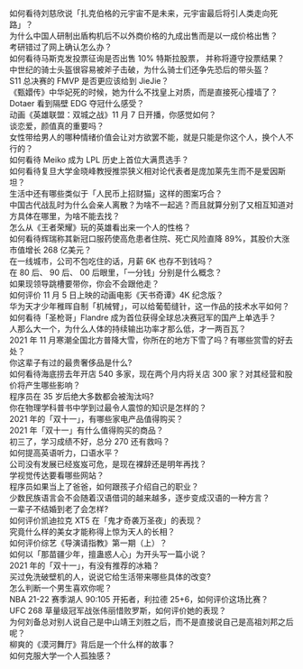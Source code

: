 如何看待刘慈欣说「扎克伯格的元宇宙不是未来，元宇宙最后将引人类走向死路」？  
为什么中国人研制出盾构机后不以外商价格的九成出售而是以一成价格出售？  
考研错过了网上确认怎么办？  
如何看待马斯克发投票征询是否出售 10% 特斯拉股票， 并称将遵守投票结果？  
中世纪的骑士头盔很容易被斧子击破，为什么骑士们还争先恐后的带头盔？  
S11 总决赛的 FMVP 是否更应该给到 JieJie？  
《甄嬛传》中华妃死的时候，她为什么不找皇上对质，而是直接死心撞墙了？  
Dotaer 看到隔壁 EDG 夺冠什么感受？  
动画《英雄联盟：双城之战》11 月 7 日开播，你感觉如何？  
谈恋爱，颜值真的重要吗？  
女性带给男人的哪种情绪价值会让对方欲罢不能，就是只能是你这个人，换个人不行的？  
如何看待 Meiko 成为 LPL 历史上首位大满贯选手？  
如何看待复旦大学金晓峰教授推崇狭义相对论代表者是庞加莱先生而不是爱因斯坦？  
生活中还有哪些类似于「人民币上招财猫」这样的图案巧合？  
中国古代战乱时为什么会亲人离散？为啥不一起逃？而且就算分别了又相互知道对方具体在哪里，为啥不能去找？  
怎么从《王者荣耀》玩的英雄看出来一个人的性格？  
如何看待辉瑞称其新冠口服药使高危患者住院、死亡风险直降 89%，其股价大涨市值增长 268 亿美元？  
在一线城市，公司不包吃住的话，月薪 6K 也存不到钱吗？  
在 80  后、 90 后、 00 后眼里，「一分钱」分别是什么概念？  
如果现领导跳槽要带你，你会不会跟他走？  
如何评价 11 月 5 日上映的动画电影《天书奇谭》4K 纪念版？  
华为天才少年稚晖自制「机械臂」，可以给葡萄缝针，这一作品的技术水平如何？  
如何看待「圣枪哥」Flandre 成为首位获得全球总决赛冠军的国产上单选手？  
人那么大一个，为什么人体的持续输出功率才那么低，才一两百瓦？  
2021 年 11 月寒潮全国北方普降大雪，你所在的地方下雪了吗？有哪些赏雪的好去处？  
你这辈子有过的最贵奢侈品是什么?  
如何看待海底捞去年开店 540 多家，现在两个月内将关店 300 家？对其经营和股价将产生哪些影响？  
程序员在 35 岁后绝大多数都会被淘汰吗?  
你在物理学科普书中学到过最令人震惊的知识是怎样的？  
2021 年的「双十一」，有哪些家电产品值得购买？  
2021 年「双十一」有什么值得购买的商品？  
初三了，学习成绩不好，总分 270 还有救吗？  
如何提高英语听力，口语水平？  
公司没有发展已经岌岌可危，是现在裸辞还是明年再找？  
学视觉传达要看哪些网站？  
程序员如果当上了爸爸，如何跟孩子介绍自己的职业？  
少数民族语言会不会随着汉语借词的越来越多，逐步变成汉语的一种方言？  
一辈子不结婚到老了会怎样?  
如何评价凯迪拉克 XT5 在「鬼才奇袭万圣夜」的表现？  
究竟什么样的美女才能称得上惊为天人的长相？  
如何评价综艺《导演请指教》第一期（上）？  
如何以「那苗疆少年，擅蛊惑人心」为开头写一篇小说？  
2021 年的「双十一」，有没有推荐的冰箱？  
买过免洗破壁机的人，说说它给生活带来哪些具体的改变?  
怎么判断一个男生喜欢你呢？  
NBA 21-22 赛季湖人 90:105 开拓者，利拉德 25+6，如何评价这场比赛？  
UFC 268 草量级冠军战张伟丽惜败罗斯，如何评价她的表现？  
为何刘备总对别人说自己是中山靖王刘胜之后，而不是直接说自己是高祖刘邦之后呢？  
柳爽的《漠河舞厅》背后是一个什么样的故事？  
如何克服大学一个人孤独感？  
